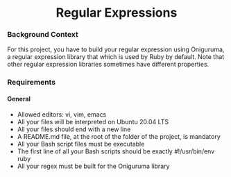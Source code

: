 <h1 align="center">Regular Expressions</h1>

### Background Context
For this project, you have to build your regular expression using Oniguruma, a regular expression library that which is used by Ruby by default. Note that other regular expression libraries sometimes have different properties.

### Requirements
#### General
* Allowed editors: vi, vim, emacs
* All your files will be interpreted on Ubuntu 20.04 LTS
* All your files should end with a new line
* A README.md file, at the root of the folder of the project, is mandatory
* All your Bash script files must be executable
* The first line of all your Bash scripts should be exactly #!/usr/bin/env ruby
* All your regex must be built for the Oniguruma library

